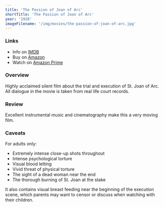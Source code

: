 ```yaml
---
title: 'The Passion of Joan of Arc'
shortTitle: 'The Passion of Joan of Arc'
year: '1928'
imageFilename: '/img/movies/the-passion-of-joan-of-arc.jpg'
---
```


### Links

* Info on [IMDB](https://www.imdb.com/title/tt0019254/)
* Buy on [Amazon](https://www.amazon.com/Passion-Joan-Arc-Criterion-Collection/dp/0780022343/)
* Watch on [Amazon Prime](https://www.amazon.com/Passion-Joan-Arc-No-Dialog/dp/B07CZTJGFQ)

### Overview

Highly acclaimed silent film about the trial and execution of St. Joan of Arc. All dialogue in the movie is taken from real life court records.

### Review

Excellent instrumental music and cinematography make this a very moving film.

### Caveats

For adults only:

* Extremely intense close-up shots throughout
* Intense psychological torture
* Visual blood letting
* Vivid threat of physical torture
* The sight of a dead woman near the end
* The thorough burning of St. Joan at the stake

It also contains visual breast feeding near the beginning of the execution scene, which parents may want to censor or discuss when watching with their children.
